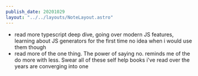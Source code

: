 ```yaml
---
publish_date: 20201029
layout: "../../layouts/NoteLayout.astro"
---
```

- read more typescript deep dive, going over modern JS features, learning about JS generators for the first time no idea when i would use them though
- read more of the one thing. The power of saying no. reminds me of the do more with less. Swear all of these self help books i've read over the years are converging into one
